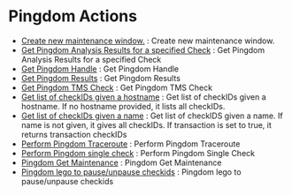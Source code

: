 # Pingdom Actions
* [Create new maintenance window.](https://github.com/unskript/Awesome-CloudOps-Automation/Pingdom/legos/pingdom_create_new_maintenance_window/README.md) : Create new maintenance window.
* [Get Pingdom Analysis Results for a specified Check](https://github.com/unskript/Awesome-CloudOps-Automation/Pingdom/legos/pingdom_get_analysis/README.md) : Get Pingdom Analysis Results for a specified Check
* [Get Pingdom Handle](https://github.com/unskript/Awesome-CloudOps-Automation/Pingdom/legos/pingdom_get_handle/README.md) : Get Pingdom Handle
* [Get Pingdom Results](https://github.com/unskript/Awesome-CloudOps-Automation/Pingdom/legos/pingdom_get_results/README.md) : Get Pingdom Results
* [Get Pingdom TMS Check](https://github.com/unskript/Awesome-CloudOps-Automation/Pingdom/legos/pingdom_get_tmscheck/README.md) : Get Pingdom TMS Check
* [Get list of checkIDs given a hostname](https://github.com/unskript/Awesome-CloudOps-Automation/Pingdom/legos/pingdom_get_checkids/README.md) : Get list of checkIDs given a hostname. If no hostname provided, it lists all checkIDs.
* [Get list of checkIDs given a name](https://github.com/unskript/Awesome-CloudOps-Automation/Pingdom/legos/pingdom_get_checkids_by_name/README.md) : Get list of checkIDS given a name. If name is not given, it gives all checkIDs. If transaction is set to true, it returns transaction checkIDs
* [Perform Pingdom Traceroute](https://github.com/unskript/Awesome-CloudOps-Automation/Pingdom/legos/pingdom_traceroute/README.md) : Perform Pingdom Traceroute
* [Perform Pingdom single check](https://github.com/unskript/Awesome-CloudOps-Automation/Pingdom/legos/pingdom_do_single_check/README.md) : Perform Pingdom Single Check
* [Pingdom Get Maintenance](https://github.com/unskript/Awesome-CloudOps-Automation/Pingdom/legos/pingdom_get_maintenance/README.md) : Pingdom Get Maintenance
* [Pingdom lego to pause/unpause checkids](https://github.com/unskript/Awesome-CloudOps-Automation/Pingdom/legos/pingdom_pause_or_unpause_checkids/README.md) : Pingdom lego to pause/unpause checkids
